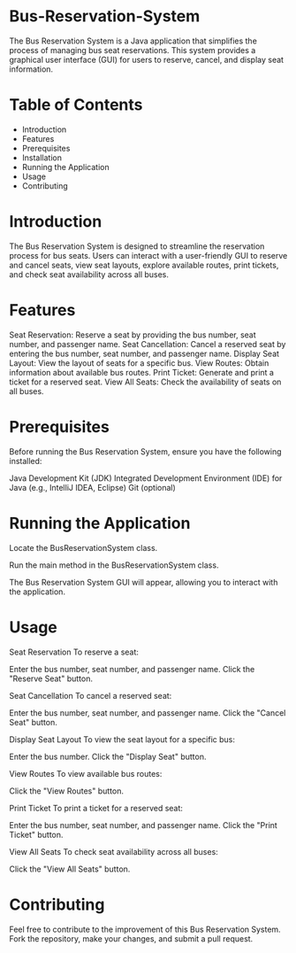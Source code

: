 # Bus-Reservation-System
The Bus Reservation System is a Java application that simplifies the process of managing bus seat reservations. This system provides a graphical user interface (GUI) for users to reserve, cancel, and display seat information.

# Table of Contents
* Introduction
* Features
* Prerequisites
* Installation
* Running the Application
* Usage
* Contributing

# Introduction
The Bus Reservation System is designed to streamline the reservation process for bus seats. Users can interact with a user-friendly GUI to reserve and cancel seats, view seat layouts, explore available routes, print tickets, and check seat availability across all buses.

# Features
Seat Reservation: Reserve a seat by providing the bus number, seat number, and passenger name.
Seat Cancellation: Cancel a reserved seat by entering the bus number, seat number, and passenger name.
Display Seat Layout: View the layout of seats for a specific bus.
View Routes: Obtain information about available bus routes.
Print Ticket: Generate and print a ticket for a reserved seat.
View All Seats: Check the availability of seats on all buses.

# Prerequisites
Before running the Bus Reservation System, ensure you have the following installed:

Java Development Kit (JDK)
Integrated Development Environment (IDE) for Java (e.g., IntelliJ IDEA, Eclipse)
Git (optional)

# Running the Application
Locate the BusReservationSystem class.

Run the main method in the BusReservationSystem class.

The Bus Reservation System GUI will appear, allowing you to interact with the application.

# Usage
Seat Reservation
To reserve a seat:

Enter the bus number, seat number, and passenger name.
Click the "Reserve Seat" button.

Seat Cancellation
To cancel a reserved seat:

Enter the bus number, seat number, and passenger name.
Click the "Cancel Seat" button.

Display Seat Layout
To view the seat layout for a specific bus:

Enter the bus number.
Click the "Display Seat" button.

View Routes
To view available bus routes:

Click the "View Routes" button.

Print Ticket
To print a ticket for a reserved seat:

Enter the bus number, seat number, and passenger name.
Click the "Print Ticket" button.

View All Seats
To check seat availability across all buses:

Click the "View All Seats" button.

# Contributing
Feel free to contribute to the improvement of this Bus Reservation System. Fork the repository, make your changes, and submit a pull request.

